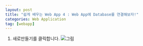 ```yaml
---
layout: post
title: "쉽게 배우는 Web App 4 : Web App에 Database를 연결해보자!"
categories: Web Application
tag: [webapp]
---
```


1. 새로만들기를 클릭합니다.
![그림](https://azureforbeginner.blob.core.windows.net/images/login_success.png)
